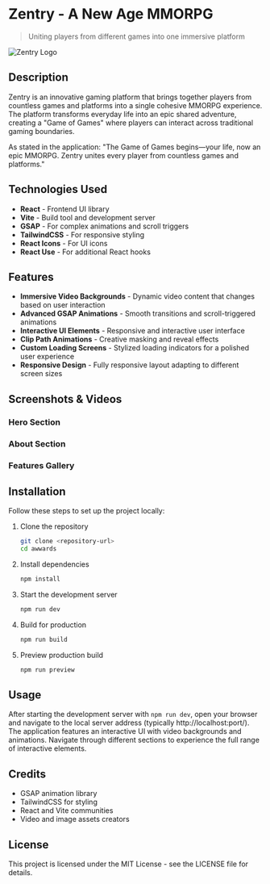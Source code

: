 # Zentry - A New Age MMORPG
> Uniting players from different games into one immersive platform

![Zentry Logo](public/img/logo.png)

## Description

Zentry is an innovative gaming platform that brings together players from countless games and platforms into a single cohesive MMORPG experience. The platform transforms everyday life into an epic shared adventure, creating a "Game of Games" where players can interact across traditional gaming boundaries.

As stated in the application: "The Game of Games begins—your life, now an epic MMORPG. Zentry unites every player from countless games and platforms."

## Technologies Used

- **React** - Frontend UI library
- **Vite** - Build tool and development server
- **GSAP** - For complex animations and scroll triggers
- **TailwindCSS** - For responsive styling
- **React Icons** - For UI icons
- **React Use** - For additional React hooks

## Features

- **Immersive Video Backgrounds** - Dynamic video content that changes based on user interaction
- **Advanced GSAP Animations** - Smooth transitions and scroll-triggered animations
- **Interactive UI Elements** - Responsive and interactive user interface
- **Clip Path Animations** - Creative masking and reveal effects
- **Custom Loading Screens** - Stylized loading indicators for a polished user experience
- **Responsive Design** - Fully responsive layout adapting to different screen sizes

## Screenshots & Videos

<!-- Add your screenshots and videos here. Consider including gifs of animations and key features -->

### Hero Section
<!-- Add hero section screenshots/videos here -->

### About Section
<!-- Add about section screenshots/videos here -->

### Features Gallery
<!-- Add feature gallery screenshots/videos here -->

## Installation

Follow these steps to set up the project locally:

1. Clone the repository
   ```bash
   git clone <repository-url>
   cd awwards
   ```

2. Install dependencies
   ```bash
   npm install
   ```

3. Start the development server
   ```bash
   npm run dev
   ```

4. Build for production
   ```bash
   npm run build
   ```

5. Preview production build
   ```bash
   npm run preview
   ```

## Usage

After starting the development server with `npm run dev`, open your browser and navigate to the local server address (typically http://localhost:port/). The application features an interactive UI with video backgrounds and animations. Navigate through different sections to experience the full range of interactive elements.

## Credits

- GSAP animation library
- TailwindCSS for styling
- React and Vite communities
- Video and image assets creators

## License

This project is licensed under the MIT License - see the LICENSE file for details.

